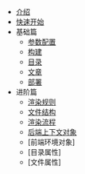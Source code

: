 * [介绍](/zh-cn/solutions/cms/)
* [快速开始](/zh-cn/solutions/cms/getting-started.md)
* 基础篇
  - [参数配置](/zh-cn/solutions/cms/basic/config.md)
  - [构建](/zh-cn/solutions/cms/basic/build.md)
  - [目录](/zh-cn/solutions/cms/basic/category.md)
  - [文章](/zh-cn/solutions/cms/basic/article.md)
  - [部署](/zh-cn/solutions/cms/basic/deployment.md)
* 进阶篇
  - [渲染规则](/zh-cn/solutions/cms/advanced/rule.md)
  - [文件结构](/zh-cn/solutions/cms/advanced/structure.md)
  - [渲染流程](/zh-cn/solutions/cms/advanced/render.md)
  - [后端上下文对象](/zh-cn/solutions/cms/advanced/data-backend.md)
  - [前端环境对象]
  - [目录属性]
  - [文件属性]

